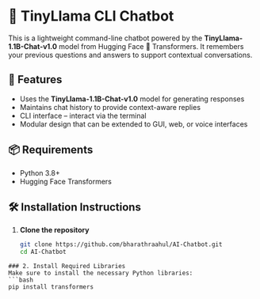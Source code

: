 
# 🧠 TinyLlama CLI Chatbot

This is a lightweight command-line chatbot powered by the **TinyLlama-1.1B-Chat-v1.0** model from Hugging Face 🤗 Transformers. It remembers your previous questions and answers to support contextual conversations.

## 🚀 Features

- Uses the **TinyLlama-1.1B-Chat-v1.0** model for generating responses
- Maintains chat history to provide context-aware replies
- CLI interface – interact via the terminal
- Modular design that can be extended to GUI, web, or voice interfaces

## 📦 Requirements

- Python 3.8+
- Hugging Face Transformers


## 🛠 Installation Instructions

1. **Clone the repository**
   ```bash
   git clone https://github.com/bharathraahul/AI-Chatbot.git 
   cd AI-Chatbot
```
### 2. Install Required Libraries
Make sure to install the necessary Python libraries:
```bash
pip install transformers
```


  
